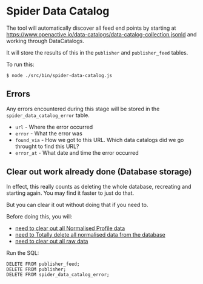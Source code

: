 # Spider Data Catalog

The tool will automatically discover all feed end points by starting at https://www.openactive.io/data-catalogs/data-catalog-collection.jsonld and working through DataCatalogs.

It will store the results of this in the `publisher` and `publisher_feed` tables.

To run this:

`$ node ./src/bin/spider-data-catalog.js`


## Errors

Any errors encountered during this stage will be stored in the `spider_data_catalog_error` table.

* `url` - Where the error occurred
* `error` - What the error was
* `found_via` - How we got to this URL. Which data catalogs did we go throught to find this URL?
* `error_at` - What date and time the error occurred

## Clear out work already done (Database storage)

In effect, this really counts as deleting the whole database, recreating and starting again. 
You may find it faster to just do that.

But you can clear it out without doing that if you need to.

Before doing this, you will:

* [need to clear out all Normalised Profile data](profile-normalised-data.md)
* [need to Totally delete all normalised data from the database](normalise-data.md)
* [need to clear out all raw data](download-raw-data.md)

Run the SQL:

    DELETE FROM publisher_feed;
    DELETE FROM publisher;
    DELETE FROM spider_data_catalog_error;
